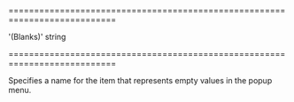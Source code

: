 <!--**
/*-------------------------------------------
    Auto-generated file. Do not modify.
-------------------------------------------

**-->
===========================================================================
<!--default-->'(Blanks)'<!--/default-->
<!--type-->string<!--/type-->
===========================================================================

<!--shortDescription-->
Specifies a name for the item that represents empty values in the popup menu.
<!--/shortDescription-->

<!--fullDescription-->

<!--/fullDescription-->